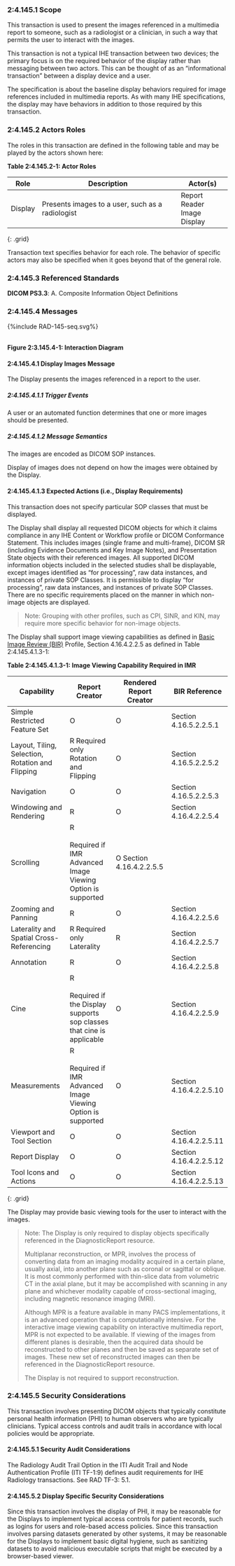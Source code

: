 ### 2:4.145.1 Scope

This transaction is used to present the images referenced in a multimedia report to someone, such as a radiologist or a clinician, in such a way that permits the user to interact with the images.

This transaction is not a typical IHE transaction between two devices; the primary focus is on the required behavior of the display rather than messaging between two actors. This can be thought of as an “informational transaction” between a display device and a user.

The specification is about the baseline display behaviors required for image references included in multimedia reports. As with many IHE specifications, the display may have behaviors in addition to those required by this transaction.

### 2:4.145.2 Actors Roles

The roles in this transaction are defined in the following table and may be played by the actors shown here:

**Table 2:4.145.2-1: Actor Roles**

| Role      | Description                                   | Actor(s)          |
|-----------|-----------------------------------------------|-------------------|
| Display | Presents images to a user, such as a radiologist    | Report Reader <br> Image Display |
{: .grid}

Transaction text specifies behavior for each role. The behavior of specific actors may also be specified when it goes beyond that of the general role.

### 2:4.145.3 Referenced Standards

**DICOM PS3.3**: A. Composite Information Object Definitions

### 2:4.145.4 Messages

<div>
{%include RAD-145-seq.svg%}
</div>
<br clear="all">

**Figure 2:3.145.4-1: Interaction Diagram**

#### 2:4.145.4.1 Display Images Message
The Display presents the images referenced in a report to the user.

##### 2:4.145.4.1.1 Trigger Events

A user or an automated function determines that one or more images should be presented.

##### 2:4.145.4.1.2 Message Semantics

The images are encoded as DICOM SOP instances.

Display of images does not depend on how the images were obtained by the Display.

#### 2:4.145.4.1.3 Expected Actions (i.e., Display Requirements)

This transaction does not specify particular SOP classes that must be displayed.

The Display shall display all requested DICOM objects for which it claims compliance in any IHE Content or Workflow profile or DICOM Conformance Statement. This includes images (single frame and multi-frame), DICOM SR (including Evidence Documents and Key Image Notes), and Presentation State objects with their referenced images. All supported DICOM information objects included in the selected studies shall be displayable, except images identified as “for processing”, raw data instances, and instances of private SOP Classes. It is permissible to display “for processing”, raw data instances, and instances of private SOP Classes. There are no specific requirements placed on the manner in which non-image objects are displayed.

> Note: Grouping with other profiles, such as CPI, SINR, and KIN, may require more specific behavior for non-image objects.

The Display shall support image viewing capabilities as defined in [Basic Image Review (BIR)](https://www.ihe.net/uploadedFiles/Documents/Radiology/IHE_RAD_Suppl_BIR.pdf) Profile, Section 4.16.4.2.2.5 as defined in Table 2:4.145.4.1.3-1:

**Table 2:4.145.4.1.3-1: Image Viewing Capability Required in IMR**

| Capability | Report Creator | Rendered Report Creator | BIR Reference 
|------------|----------------|-------------------------|-------------|
| Simple Restricted Feature Set | O | O | Section 4.16.5.2.2.5.1 |
| Layout, Tiling, Selection, Rotation and Flipping | R Required only Rotation and Flipping | O | Section 4.16.5.2.2.5.2 |
| Navigation | O | O | Section 4.16.5.2.2.5.3 |
| Windowing and Rendering | R | O | Section 4.16.4.2.2.5.4 |
| Scrolling | R<br><br>Required if IMR Advanced Image Viewing Option is supported | O Section 4.16.4.2.2.5.5 |
| Zooming and Panning | R | O | Section 4.16.4.2.2.5.6 |
| Laterality and Spatial Cross-Referencing | R Required only Laterality | R | Section 4.16.4.2.2.5.7 |
| Annotation | R | O | Section 4.16.4.2.2.5.8 |
| Cine | R<br><br>Required if the Display supports sop classes that cine is  applicable | O | Section 4.16.4.2.2.5.9 |
| Measurements | R<br><br>Required if IMR Advanced Image Viewing Option is supported | O | Section 4.16.4.2.2.5.10 |
| Viewport and Tool Section | O | O | Section 4.16.4.2.2.5.11 |
| Report Display | O | O | Section 4.16.4.2.2.5.12 |
| Tool Icons and Actions | O | O | Section 4.16.4.2.2.5.13 |
{: .grid}

The Display may provide basic viewing tools for the user to interact with the images.

> Note: The Display is only required to display objects specifically referenced in the DiagnosticReport resource.
>
> Multiplanar reconstruction, or MPR, involves the process of converting data from an imaging modality acquired in a certain plane, usually axial, into another plane such as coronal or sagittal or oblique. It is most commonly performed with thin-slice data from volumetric CT in the axial plane, but it may be accomplished with scanning in any plane and whichever modality capable of cross-sectional imaging, including magnetic resonance imaging (MRI).
>
> Although MPR is a feature available in many PACS implementations, it is an advanced operation that is computationally intensive. For the interactive image viewing capability on interactive multimedia report, MPR is not expected to be available. If viewing of the images from different planes is desirable, then the acquired data should be reconstructed to other planes and then be saved as separate set of images. These new set of reconstructed images can then be referenced in the DiagnosticReport resource.
>
> The Display is not required to support reconstruction.

### 2:4.145.5 Security Considerations

This transaction involves presenting DICOM objects that typically constitute personal health
information (PHI) to human observers who are typically clinicians. Typical access controls and
audit trails in accordance with local policies would be appropriate.

#### 2:4.145.5.1 Security Audit Considerations

The Radiology Audit Trail Option in the ITI Audit Trail and Node Authentication Profile (ITI TF-1:9) defines audit requirements for IHE Radiology transactions. See RAD TF-3: 5.1.

#### 2:4.145.5.2 Display Specific Security Considerations

Since this transaction involves the display of PHI, it may be reasonable for the Displays to implement typical access controls for patient records, such as logins for users and role-based access policies. Since this transaction involves parsing datasets generated by other systems, it may be reasonable for the Displays to implement basic digital hygiene, such as sanitizing datasets to avoid malicious executable scripts that might be executed by a browser-based viewer.
